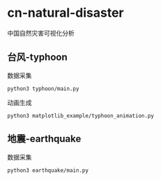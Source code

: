 # cn-natural-disaster
中国自然灾害可视化分析

## 台风-typhoon

数据采集

```
python3 typhoon/main.py
```

动画生成

```
python3 matplotlib_example/typhoon_animation.py
```

## 地震-earthquake

数据采集

```
python3 earthquake/main.py
```